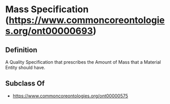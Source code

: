 # Mass Specification (https://www.commoncoreontologies.org/ont00000693)

## Definition
A Quality Specification that prescribes the Amount of Mass that a Material Entity should have.

## Subclass Of
- https://www.commoncoreontologies.org/ont00000575

